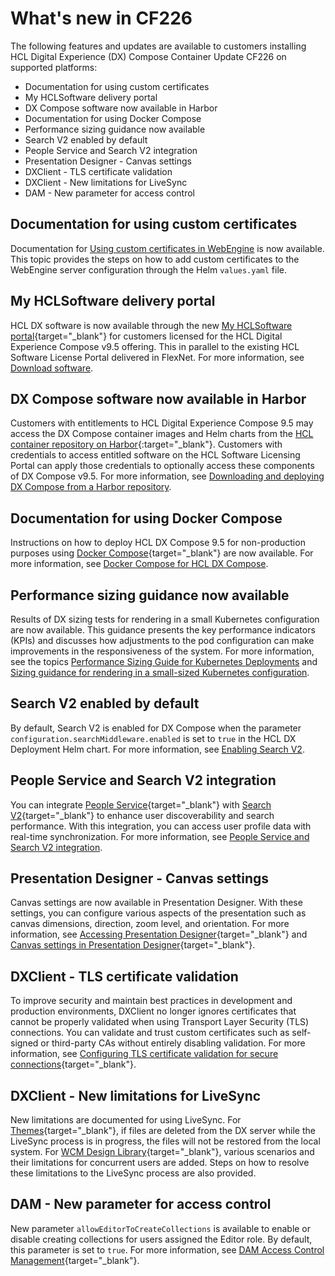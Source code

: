 # What's new in CF226

The following features and updates are available to customers installing HCL Digital Experience (DX) Compose Container Update CF226 on supported platforms:

- Documentation for using custom certificates
- My HCLSoftware delivery portal
- DX Compose software now available in Harbor
- Documentation for using Docker Compose
- Performance sizing guidance now available
- Search V2 enabled by default
- People Service and Search V2 integration
- Presentation Designer - Canvas settings
- DXClient - TLS certificate validation
- DXClient - New limitations for LiveSync
- DAM - New parameter for access control

## Documentation for using custom certificates

Documentation for [Using custom certificates in WebEngine](../deploy_dx/manage/working_with_compose/custom_certificates.md) is now available. This topic provides the steps on how to add custom certificates to the WebEngine server configuration through the Helm `values.yaml` file.

## My HCLSoftware delivery portal

HCL DX software is now available through the new [My HCLSoftware portal](https://my.hcltechsw.com/){target="_blank"} for customers licensed for the HCL Digital Experience Compose v9.5 offering. This in parallel to the existing HCL Software License Portal delivered in FlexNet. For more information, see [Download software](../getting_started/download/index.md).

## DX Compose software now available in Harbor

Customers with entitlements to HCL Digital Experience Compose 9.5 may access the DX Compose container images and Helm charts from the [HCL container repository on Harbor](https://hclcr.io/){:target="_blank"}. Customers with credentials to access entitled software on the HCL Software Licensing Portal can apply those credentials to optionally access these components of DX Compose v9.5. For more information, see [Downloading and deploying DX Compose from a Harbor repository](../getting_started/download/harbor_container_registry.md).

## Documentation for using Docker Compose

Instructions on how to deploy HCL DX Compose 9.5 for non-production purposes using [Docker Compose](https://docs.docker.com/compose/){target="_blank"} are now available. For more information, see [Docker Compose for HCL DX Compose](../deploy_dx/install/docker_compose.md).

## Performance sizing guidance now available

Results of DX sizing tests for rendering in a small Kubernetes configuration are now available. This guidance presents the key performance indicators (KPIs) and discusses how adjustments to the pod configuration can make improvements in the responsiveness of the system. For more information, see the topics [Performance Sizing Guide for Kubernetes Deployments](../guide_me/performance_tuning/index.md) and [Sizing guidance for rendering in a small-sized Kubernetes configuration](../guide_me/performance_tuning/kubernetes/rendering_small_config.md).

## Search V2 enabled by default

By default, Search V2 is enabled for DX Compose when the parameter `configuration.searchMiddleware.enabled` is set to `true` in the HCL DX Deployment Helm chart. For more information, see [Enabling Search V2](../deploy_dx/manage/cfg_dx_compose/enable_search.md).

## People Service and Search V2 integration

You can integrate [People Service](https://help.hcl-software.com/digital-experience/9.5/latest/extend_dx/integration/people_service/){target="_blank"} with [Search V2](https://help.hcl-software.com/digital-experience/9.5/latest/build_sites/search_v2/){target="_blank"} to enhance user discoverability and search performance. With this integration, you can access user profile data with real-time synchronization. For more information, see [People Service and Search V2 integration](../deploy_dx/manage/cfg_dx_compose/enable_people_service.md#people-service-configuration).

## Presentation Designer - Canvas settings

Canvas settings are now available in Presentation Designer. With these settings, you can configure various aspects of the presentation such as canvas dimensions, direction, zoom level, and orientation. For more information, see [Accessing Presentation Designer](https://help.hcl-software.com/digital-experience/9.5/latest/manage_content/wcm_authoring/presentation_designer/access/){target="_blank"} and [Canvas settings in Presentation Designer](https://help.hcl-software.com/digital-experience/9.5/latest/manage_content/wcm_authoring/presentation_designer/usage/canvas_settings/){target="_blank"}.

## DXClient - TLS certificate validation

To improve security and maintain best practices in development and production environments, DXClient no longer ignores certificates that cannot be properly validated when using Transport Layer Security (TLS) connections. You can validate and trust custom certificates such as self-signed or third-party CAs without entirely disabling validation. For more information, see [Configuring TLS certificate validation for secure connections](https://help.hcl-software.com/digital-experience/9.5/latest/extend_dx/development_tools/dxclient/#configuring-tls-certificate-validation-for-secure-connections){target="_blank"}.

## DXClient - New limitations for LiveSync

New limitations are documented for using LiveSync. For [Themes](https://help.hcl-software.com/digital-experience/9.5/latest/extend_dx/development_tools/dxclient/dxclient_artifact_types/livesync/#themes){target="_blank"}, if files are deleted from the DX server while the LiveSync process is in progress, the files will not be restored from the local system. For [WCM Design Library](https://help.hcl-software.com/digital-experience/9.5/latest/extend_dx/development_tools/dxclient/dxclient_artifact_types/livesync/#wcm-design-library){target="_blank"}, various scenarios and their limitations for concurrent users are added. Steps on how to resolve these limitations to the LiveSync process are also provided.

## DAM - New parameter for access control

New parameter `allowEditorToCreateCollections` is available to enable or disable creating collections for users assigned the Editor role. By default, this parameter is set to `true`. For more information, see [DAM Access Control Management](https://help.hcl-software.com/digital-experience/9.5/latest/manage_content/digital_assets/usage/managing_dam/dam_access_control/#dam-access-control-in-detail){target="_blank"}.
